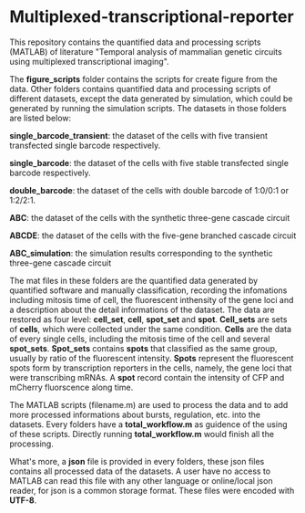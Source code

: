 # Multiplexed-transcriptional-reporter

This repository contains the quantified data and processing scripts (MATLAB) of literature "Temporal analysis of mammalian genetic circuits using multiplexed transcriptional imaging".


The **figure_scripts** folder contains the scripts for create figure from the data. Other folders contains quantified data and processing scripts of different datasets, except the data generated by simulation, which could be generated by running the simulation scripts. The datasets in those folders are listed below:

**single_barcode_transient**: the dataset of the cells with five transient transfected single barcode respectively.

**single_barcode**: the dataset of the cells with five stable transfected single barcode respectively.

**double_barcode**: the dataset of the cells with double barcode of 1:0/0:1 or 1:2/2:1.

**ABC**: the dataset of the cells with the synthetic three-gene cascade circuit

**ABCDE**: the dataset of the cells with the five-gene branched cascade circuit

**ABC_simulation**: the simulation results corresponding to the synthetic three-gene cascade circuit


The mat files in these folders are the quantified data generated by quantified software and manually classification, recording the infomations including mitosis time of cell, the fluorescent inthensity of the gene loci and a description about the detail informations of the dataset. The data are restored as four level: **cell_set**, **cell**, **spot_set** and **spot**. **Cell_sets** are sets of **cells**, which were collected under the same condition. **Cells** are the data of every single cells, including the mitosis time of the cell and several **spot_sets**. **Spot_sets** contains **spots** that classified as the same group, usually by ratio of the fluorescent intensity. **Spots** represent the fluorescent spots form by transcription reporters in the cells, namely, the gene loci that were transcribing mRNAs. A **spot** record contain the intensity of CFP and mCherry fluorscence along time.


The MATLAB scripts (filename.m) are used to process the data and to add more processed informations about bursts, regulation, etc. into the datasets. Every folders have a **total_workflow.m** as guidence of the using of these scripts. Directly running **total_workflow.m** would finish all the processing.


What's more, a **json** file is provided in every folders, these json files contains all processed data of the datasets. A user have no access to MATLAB can read this file with any other language or online/local json reader, for json is a common storage format. These files were encoded with **UTF-8**.  
